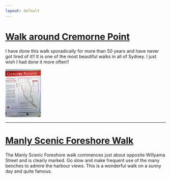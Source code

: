 ```yaml
---
layout: default
---
```






# [](#header-1)[Walk around Cremorne Point](another-page)


I have done this walk sporadically for more than 50 years and have never got tired of it!! It is one of the most beautiful walks in all of Sydney. I just wish I had done it more often!!


![](\assets\WalkAroundCremornePoint_112_150.jpg)




* * *

# [](#header-2)[Manly Scenic Foreshore Walk](another-page)

The Manly Scenic Foreshore walk commences just about opposite Willyama Street and is clearly marked. Go slow and make frequent use of the many benches to admire the harbour views. This is a wonderful walk on a sunny day and quite famous.










